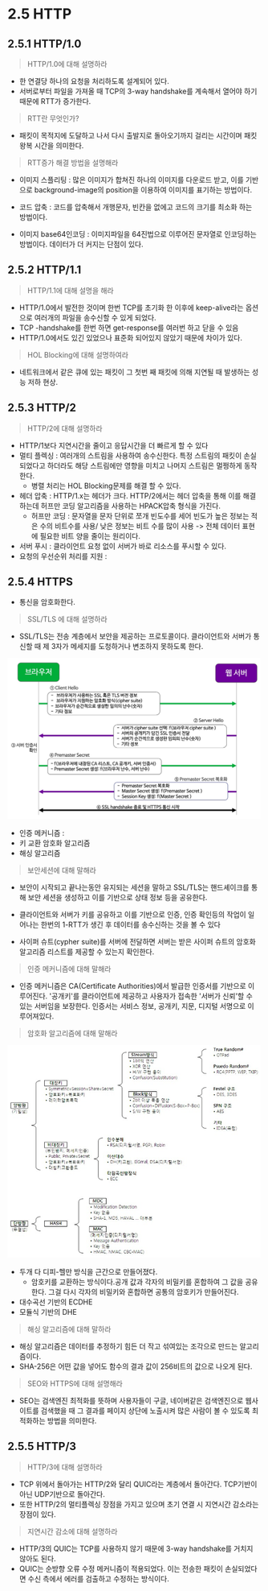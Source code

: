 # 2.5 HTTP

## 2.5.1 HTTP/1.0

> HTTP/1.0에 대해 설명하라 

- 한 연결당 하나의 요청을 처리하도록 설계되어 있다. 
- 서버로부터 파일을 가져올 때 TCP의 3-way handshake를 계속해서 열어야 하기 때문에 RTT가 증가한다. 

> RTT란 무엇인가?

- 패킷이 목적지에 도달하고 나서 다시 출발지로 돌아오기까지 걸리는 시간이며 패킷 왕복 시간을 의미한다.

> RTT증가 해결 방법을 설명해라 

- 이미지 스플리팅 : 많은 이미지가 합쳐진 하나의 이미지를 다운로드 받고, 이를 기반으로 background-image의 position을 이용하여 이미지를 표기하는 방법이다. 

- 코드 압축 : 코드를 압축해서 개행문자, 빈칸을 없에고 코드의 크기를 최소화 하는 방법이다. 

- 이미지 base64인코딩 : 이미지파일을 64진법으로 이루어진 문자열로 인코딩하는 방법이다. 데이터가 더 커지는 단점이 있다. 


## 2.5.2 HTTP/1.1

> HTTP/1.1에 대해 설명을 해라 

- HTTP/1.0에서 발전한 것이며 한번 TCP를 초기화 한 이후에 keep-alive라는 옵션으로 여러개의 파일을 송수신할 수 있게 되었다. 
- TCP -handshake를 한번 하면 get-response를 여러번 하고 닫을 수 있음 
- HTTP/1.0에서도 있긴 있었으나 표준화 되어있지 않았기 때문에 차이가 있다. 


> HOL Blocking에 대해 설명하여라 

- 네트워크에서 같은 큐에 있는 패킷이 그 첫번 째 패킷에 의해 지연될 때 발생하는 성능 저하 현상. 


## 2.5.3 HTTP/2

> HTTP/2에 대해 설명하라 

- HTTP/1보다 지연시간을 줄이고 응답시간을 더 빠르게 할 수 있다
- 멀티 플렉싱 : 여러개의 스트림을 사용하여 송수신한다. 특정 스트림의 패킷이 손실되었다고 하더라도 해당 스트림에만 영향을 미치고 나머지 스트림은 멀쩡하게 동작한다. 
  - 병렬 처리는 HOL Blocking문제를 해결 할 수 있다. 
- 헤더 압축 : HTTP/1.x는 헤더가 크다. HTTP/2에서는 헤더 압축을 통해 이를 해결하는데 허프만 코딩 알고리즘을 사용하는 HPACK압축 형식을 가진다. 
  - 허프만 코딩 : 문자열을 문자 단위로 쪼개 빈도수를 세어 빈도가 높은 정보는 적은 수의 비트수를 사용/ 낮은 정보는 비트 수를 많이 사용 -> 전체 데이터 표현에 필요한 비트 양을 줄이는 원리이다. 
- 서버 푸시 : 클라이언트 요청 없이 서버가 바로 리소스를 푸시할 수 있다. 
- 요청의 우선순위 처리를 지원 : 


## 2.5.4 HTTPS

- 통신을 암호화한다. 
> SSL/TLS 에 대해 설명하라

- SSL/TLS는 전송 계층에서 보안을 제공하는 프로토콜이다. 클라이언트와 서버가 통신할 때 제 3자가 메세지를 도청하거나 변조하지 못하도록 한다. 

![SSL핸드셰이크 과정](./assets/ssl3way.png)
- 인증 메커니즘 :
- 키 교환 암호화 알고리즘 
- 해싱 알고리즘 

> 보안세션에 대해 말해라 

- 보안이 시작되고 끝나는동안 유지되는 세션을 말하고 SSL/TLS는 핸드셰이크를 통해 보안 세션을 생성하고 이를 기반으로 상태 정보 등을 공유한다. 

- 클라이언트와 서버가 키를 공유하고 이를 기반으로 인증, 인증 확인등의 작업이 일어나는 한번의 1-RTT가 생긴 후 데이터를 송수신하는 것을 볼 수 있다 
- 사이퍼 슈트(cypher suite)를 서버에 전달하면 서버는 받은 사이퍼 슈트의 암호화 알고리즘 리스트를 제공할 수 있는지 확인한다. 


> 인증 메커니즘에 대해 말해라 

- 인증 메커니즘은 CA(Certificate Authorities)에서 발급한 인증서를 기반으로 이루어진다. '공개키'를 클라이언트에 제공하고 사용자가 접속한 '서버가 신뢰'할 수 있는 서버임을 보장한다. 인증서는 서비스 정보, 공개키, 지문, 디지털 서명으로 이루어져있다. 


> 암호화 알고리즘에 대해 말해라 

![암호화 알고리즘](./assets/http암호화.png)

- 두개 다 디피-헬만 방식을 근간으로 만들어졌다. 
  - 암호키를 교환하는 방식이다.공개 값과 각자의 비밀키를 혼합하여 그 값을 공유한다. 그걸 다시 각자의 비밀키와 혼합하면 공통의 암호키가 만들어진다. 
- 대수곡선 기반의 ECDHE
- 모듈식 기반의 DHE


> 해싱 알고리즘에 대해 말하라 

- 해싱 알고리즘은 데이터를 추정하기 힘든 더 작고 섞여있는 조각으로 만드는 알고리즘이다. 
- SHA-256은 어떤 값을 넣어도 함수의 결과 값이 256비트의 값으로 나오게 된다. 


> SEO와 HTTPS에 대해 설명해라 

- SEO는 검색엔진 최적화를 뜻하며 사용자들이 구글, 네이버같은 검색엔진으로 웹사이트를 검색했을 때 그 결과를 페이지 상단에 노출시켜 많은 사람이 볼 수 있도록 최적화하는 방법을 의미한다. 


## 2.5.5 HTTP/3

> HTTP/3에 대해 설명하라 

- TCP 위에서 돌아가는 HTTP/2와 달리 QUIC라는 계층에서 돌아간다. TCP기반이 아닌 UDP기반으로 돌아간다. 
- 또한 HTTP/2의 멀티플렉싱 장점을 가지고 있으며 초기 연결 시 지연시간 감소라는 장점이 있다. 

> 지연시간 감소에 대해 설명하라 

- HTTP/3의 QUIC는 TCP를 사용하지 않기 때문에 3-way handshake를 거치지 않아도 된다. 
- QUIC는 순방향 오류 수정 메커니즘이 적용되었다. 이는 전송한 패킷이 손실되었다면 수신 측에서 에러를 검출하고 수정하는 방식이다. 